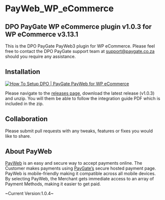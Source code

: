 # PayWeb_WP_eCommerce
## DPO PayGate WP eCommerce plugin v1.0.3 for WP eCommerce v3.13.1

This is the DPO PayGate PayWeb3 plugin for WP eCommerce. Please feel free to contact the DPO PayGate support team at support@paygate.co.za should you require any assistance.

## Installation
[![How To Setup DPO | PayGate PayWeb for WP eCommerce](https://www.appinlet.com/wp-content/uploads/2018/09/WP-eCommerce-Integration.jpg)](https://www.youtube.com/watch?v=ePk47dUZ-To "How To Setup DPO | PayGate PayWeb for WP eCommerce")

Please navigate to the [releases page](https://github.com/PayGate/PayWeb_WP_eCommerce/releases), download the latest release (v1.0.3) and unzip. You will them be able to follow the integration guide PDF which is included in the zip.

## Collaboration

Please submit pull requests with any tweaks, features or fixes you would like to share.

## About PayWeb

[PayWeb](https://www.paygate.co.za/paygate-products/payweb/) is an easy and secure way to accept payments online. The Customer makes payments using [PayGate’s](https://www.paygate.co.za/) secure hosted payment page. PayWeb is mobile-friendly making it compatible across all mobile devices. By selecting PayWeb, the Merchant gets immediate access to an array of Payment Methods, making it easier to get paid.

~Current Version:1.0.4~